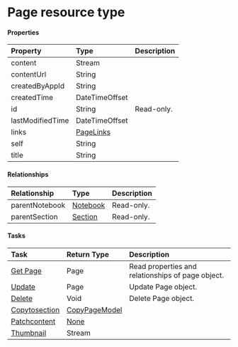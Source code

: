 # Page resource type



#### Properties
| Property	   | Type	|Description|
|:---------------|:--------|:----------|
|content|Stream||
|contentUrl|String||
|createdByAppId|String||
|createdTime|DateTimeOffset||
|id|String| Read-only.|
|lastModifiedTime|DateTimeOffset||
|links|[PageLinks](pagelinks.md)||
|self|String||
|title|String||

#### Relationships
| Relationship | Type	|Description|
|:---------------|:--------|:----------|
|parentNotebook|[Notebook](notebook.md)| Read-only.|
|parentSection|[Section](section.md)| Read-only.|

#### Tasks

| Task		   | Return Type	|Description|
|:---------------|:--------|:----------|
|[Get Page](../api/page_get.md) | Page |Read properties and relationships of page object.|
|[Update](../api/page_update.md) | Page	|Update Page object. |
|[Delete](../api/page_delete.md) | Void	|Delete Page object. |
|[Copytosection](../api/page_copytosection.md)|[CopyPageModel](copypagemodel.md)||
|[Patchcontent](../api/page_patchcontent.md)|[None](none.md)||
|[Thumbnail](../api/page_thumbnail.md)|Stream||
